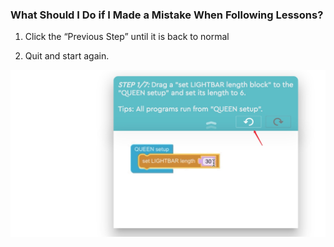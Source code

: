 

### What Should I Do if I Made a Mistake When Following Lessons? 

1. Click the “Previous Step” until it is back to normal

2. Quit and start again.

![](./image/undo.jpg )